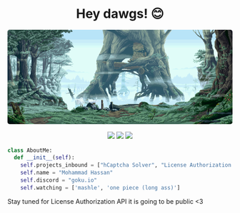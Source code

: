<h1 align="center">Hey dawgs! 😊</h1>

<p align="center"><img src="NW0mK39.gif" alt="uwu" style="border-radius: 5px;"></p>
<p align="center">
  <img src="https://api.visitorbadge.io/api/visitors?path=whatcolorisyourbugati&countColor=%23e37383">
  <img src="https://img.shields.io/github/followers/whatcolorisyourbugati?color=e37383&style=for-the-badge&logo=github&label=Follow">
  <img src="https://img.shields.io/github/stars/whatcolorisyourbugati?color=e37383&style=for-the-badge&logo=github&label=Stars">
</p>

```py
class AboutMe:
  def __init__(self):
    self.projects_inbound = ["hCaptcha Solver", "License Authorization API"]
    self.name = "Mohammad Hassan"
    self.discord = "goku.io"
    self.watching = ['mashle', 'one piece (long ass)']
```

Stay tuned for License Authorization API it is going to be public <3
